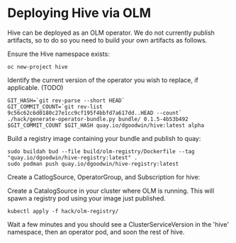 # Deploying Hive via OLM

Hive can be deployed as an OLM operator. We do not currently publish artifacts, so to do so you need to build your own artifacts as follows.

Ensure the Hive namespace exists:

```
oc new-project hive
```

Identify the current version of the operator you wish to replace, if applicable. (TODO)

```
GIT_HASH=`git rev-parse --short HEAD`
GIT_COMMIT_COUNT=`git rev-list 9c56c62c6d0180c27e1cc9cf195f4bbfd7a617dd..HEAD --count`
./hack/generate-operator-bundle.py bundle/ 0.1.5-4b53b492 $GIT_COMMIT_COUNT $GIT_HASH quay.io/dgoodwin/hive:latest alpha
```

Build a registry image containing your bundle and publish to quay:

```
sudo buildah bud --file build/olm-registry/Dockerfile --tag "quay.io/dgoodwin/hive-registry:latest" .
sudo podman push quay.io/dgoodwin/hive-registry:latest
```

Create a CatlogSource, OperatorGroup, and Subscription for hive:


Create a CatalogSource in your cluster where OLM is running. This will spawn a registry pod using your image just published.

```
kubectl apply -f hack/olm-registry/
```

Wait a few minutes and you should see a ClusterServiceVersion in the 'hive' namespace, then an operator pod, and soon the rest of hive.
